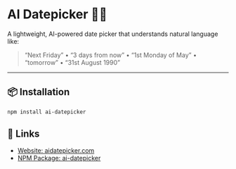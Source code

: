 # AI Datepicker 🧠📅

A lightweight, AI-powered date picker that understands natural language like:

> “Next Friday” • “3 days from now” • “1st Monday of May” • “tomorrow” • “31st August 1990”

---

## 📦 Installation

```bash
npm install ai-datepicker
```

## 🔗 Links

- [Website: aidatepicker.com](https://aidatepicker.com)
- [NPM Package: ai-datepicker](https://www.npmjs.com/package/ai-datepicker)


